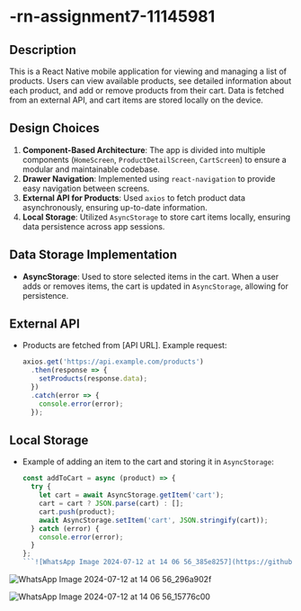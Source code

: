 # -rn-assignment7-11145981


## Description
This is a React Native mobile application for viewing and managing a list of products. Users can view available products, see detailed information about each product, and add or remove products from their cart. Data is fetched from an external API, and cart items are stored locally on the device.

## Design Choices
1. **Component-Based Architecture**: The app is divided into multiple components (`HomeScreen`, `ProductDetailScreen`, `CartScreen`) to ensure a modular and maintainable codebase.
2. **Drawer Navigation**: Implemented using `react-navigation` to provide easy navigation between screens.
3. **External API for Products**: Used `axios` to fetch product data asynchronously, ensuring up-to-date information.
4. **Local Storage**: Utilized `AsyncStorage` to store cart items locally, ensuring data persistence across app sessions.

## Data Storage Implementation
- **AsyncStorage**: Used to store selected items in the cart. When a user adds or removes items, the cart is updated in `AsyncStorage`, allowing for persistence.




## External API
- Products are fetched from [API URL]. Example request:
    ```javascript
    axios.get('https://api.example.com/products')
      .then(response => {
        setProducts(response.data);
      })
      .catch(error => {
        console.error(error);
      });
    ```

## Local Storage
- Example of adding an item to the cart and storing it in `AsyncStorage`:
    ```javascript
    const addToCart = async (product) => {
      try {
        let cart = await AsyncStorage.getItem('cart');
        cart = cart ? JSON.parse(cart) : [];
        cart.push(product);
        await AsyncStorage.setItem('cart', JSON.stringify(cart));
      } catch (error) {
        console.error(error);
      }
    };
    ```![WhatsApp Image 2024-07-12 at 14 06 56_385e8257](https://github.com/user-attachments/assets/6900e836-ae26-4cfd-abb8-dc033d36df5f)

    
![WhatsApp Image 2024-07-12 at 14 06 56_296a902f](https://github.com/user-attachments/assets/ae7e66f4-8af4-4a05-9948-48f573fe4a19)

![WhatsApp Image 2024-07-12 at 14 06 56_15776c00](https://github.com/user-attachments/assets/99ddd6c8-a444-4860-bf3b-dc29e5fac896)
